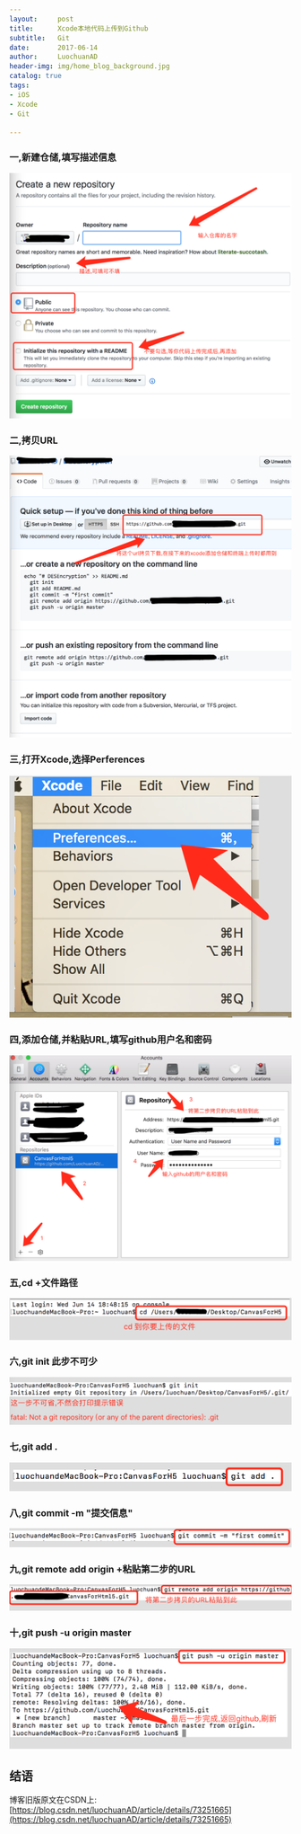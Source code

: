```yaml
---
layout:     post
title:      Xcode本地代码上传到Github
subtitle:   Git
date:       2017-06-14
author:     LuochuanAD
header-img: img/home_blog_background.jpg
catalog: true
tags:
- iOS 
- Xcode
- Git

---
```


### 一,新建仓储,填写描述信息

![](https://raw.githubusercontent.com/LuochuanAD/BlogSourceImage/master/BlogSourceImage/BlogSourceImages1/17.png)


### 二,拷贝URL

![](https://raw.githubusercontent.com/LuochuanAD/BlogSourceImage/master/BlogSourceImage/BlogSourceImages1/18.png)

### 三,打开Xcode,选择Perferences

![](https://raw.githubusercontent.com/LuochuanAD/BlogSourceImage/master/BlogSourceImage/BlogSourceImages1/19.png)

### 四,添加仓储,并粘贴URL,填写github用户名和密码

![](https://raw.githubusercontent.com/LuochuanAD/BlogSourceImage/master/BlogSourceImage/BlogSourceImages1/20.png)

### 五,cd +文件路径

![](https://raw.githubusercontent.com/LuochuanAD/BlogSourceImage/master/BlogSourceImage/BlogSourceImages1/21.png)

### 六,git init  此步不可少

![](https://raw.githubusercontent.com/LuochuanAD/BlogSourceImage/master/BlogSourceImage/BlogSourceImages1/22.png)

### 七,git add .

![](https://raw.githubusercontent.com/LuochuanAD/BlogSourceImage/master/BlogSourceImage/BlogSourceImages1/23.png)

### 八,git commit -m "提交信息"

![](https://raw.githubusercontent.com/LuochuanAD/BlogSourceImage/master/BlogSourceImage/BlogSourceImages1/24.png)

### 九,git remote add origin +粘贴第二步的URL

![](https://raw.githubusercontent.com/LuochuanAD/BlogSourceImage/master/BlogSourceImage/BlogSourceImages1/25.png)

### 十,git push -u origin master

![](https://raw.githubusercontent.com/LuochuanAD/BlogSourceImage/master/BlogSourceImage/BlogSourceImages1/26.png)


## 结语


博客旧版原文在CSDN上:[https://blog.csdn.net/luochuanAD/article/details/73251665](https://blog.csdn.net/luochuanAD/article/details/73251665) 




